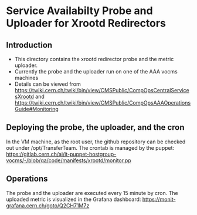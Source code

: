 # Service Availabilty Probe and Uploader for Xrootd Redirectors

Introduction
---

- This directory contains the xrootd redirector probe and the metric uploader.
- Currently the probe and the uploader run  on one of the AAA vocms machines
- Details can be viewed from https://twiki.cern.ch/twiki/bin/view/CMSPublic/CompOpsCentralServicesXrootd and https://twiki.cern.ch/twiki/bin/view/CMSPublic/CompOpsAAAOperationsGuide#Monitoring

Deploying the probe, the uploader, and the cron
---
In the VM machine, as the root user, the github repository can be checked out under /opt/TransferTeam.
The crontab is managed by the puppet: https://gitlab.cern.ch/ai/it-puppet-hostgroup-vocms/-/blob/qa/code/manifests/xrootd/monitor.pp

Operations
---

The probe and the uploader are executed every 15 minute by cron. 
The uploaded metric is visualized in the Grafana dashboard: https://monit-grafana.cern.ch/goto/Q2CH71M7z
